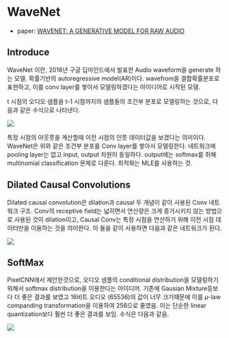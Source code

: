# WaveNet

* paper: [WAVENET: A GENERATIVE MODEL FOR RAW AUDIO](https://arxiv.org/pdf/1609.03499.pdf)

## Introduce

WaveNet 이란, 2016년 구글 딥마인드에서 발표한 Audio waveform을 generate 하는 모델. 확률기반의 autoregressive model(AR)이다. wavefrom을 결합확률분포로 표현하고, 이를 conv layer를 쌓아서 모델링하겠다는 아이디어로 시작된 모델.

t 시점의 오디오 샘플을 t-1 시점까지의 샘플들의 조건부 분포로 모델링하는 것으로, 다음과 같은 수식으로 나타낸다.

<img src ='https://velog.velcdn.com/images%2Fcrosstar1228%2Fpost%2Ffc4dd640-eeec-4bef-ba3a-8c98bc34e0e6%2Fimage.png'>

특정 시점의 아웃풋을 계산할때 이전 시점의 인풋 데이터값을 보겠다는 의미이다. WaveNet은 위와 같은 조건부 분포를 Conv layer를 쌓아서 모델링한다. 네트워크에 pooling layer는 없고 input, output 차원이 동일하다. output에는 softmax를 취해 multinomial classification 문제로 다룬다. 최적화는 MLE를 사용하는 것.

## Dilated Causal Convolutions

Dilated causal convolution은 dilation과 causal 두 개념이 같이 사용된 Conv 네트워크 구조. Conv의 receptive field는 넓히면서 연산량은 크게 증가시키지 않는 방법으로 사용된 것이 dilation이고, Causal Conv는 특정 시점을 연산하기 위해 이전 시점 데이터만을 이용하는 것을 의미한다. 이 둘을 같이 사용하면 다음과 같은 네트워크가 된다.

<img src ='https://img1.daumcdn.net/thumb/R1280x0/?scode=mtistory2&fname=https%3A%2F%2Fblog.kakaocdn.net%2Fdn%2FcrLAYO%2FbtrCWL62lGG%2FTVK6LhkU5IKwnMqo9DdJuK%2Fimg.png'>

## SoftMax

PixelCNN에서 제안한것으로, 오디오 샘플의 conditional distribution을 모델링하기위해서 softmax distribution을 이용한다는 아이디어. 기존에 Gausian Mixture등보다 더 좋은 결과를 보였고 16비트 오디오 (65536)의 값이 너무 크기때문에 이를 $\mu$-law companding transformation을 이용하여 256으로 줄였음. 이는 단순한 linear quantization보다 훨씬 더 좋은 결과를 보임. 수식은 다음과 같음.

<img src ='https://img1.daumcdn.net/thumb/R1280x0/?scode=mtistory2&fname=https%3A%2F%2Fblog.kakaocdn.net%2Fdn%2FtWeWa%2FbtrC1ia3ksm%2FQ8ffL6ptZPm4yoHd99o8x0%2Fimg.png'>
